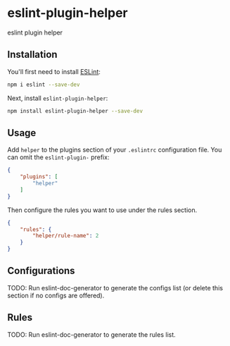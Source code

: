 # eslint-plugin-helper

eslint plugin helper

## Installation

You'll first need to install [ESLint](https://eslint.org/):

```sh
npm i eslint --save-dev
```

Next, install `eslint-plugin-helper`:

```sh
npm install eslint-plugin-helper --save-dev
```

## Usage

Add `helper` to the plugins section of your `.eslintrc` configuration file. You can omit the `eslint-plugin-` prefix:

```json
{
    "plugins": [
        "helper"
    ]
}
```


Then configure the rules you want to use under the rules section.

```json
{
    "rules": {
        "helper/rule-name": 2
    }
}
```



## Configurations

<!-- begin auto-generated configs list -->
TODO: Run eslint-doc-generator to generate the configs list (or delete this section if no configs are offered).
<!-- end auto-generated configs list -->



## Rules

<!-- begin auto-generated rules list -->
TODO: Run eslint-doc-generator to generate the rules list.
<!-- end auto-generated rules list -->


